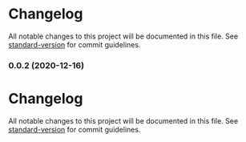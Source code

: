 # Changelog

All notable changes to this project will be documented in this file. See [standard-version](https://github.com/conventional-changelog/standard-version) for commit guidelines.

### 0.0.2 (2020-12-16)

# Changelog

All notable changes to this project will be documented in this file. See [standard-version](https://github.com/conventional-changelog/standard-version) for commit guidelines.
